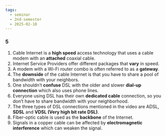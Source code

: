 ```yaml
---
tags:
  - seminar
  - 2nd-semester
  - 2025-02-18
---
```


### 5

1. Cable Internet is a **high speed** access technology that uses a cable modem with an **attached** coaxial cable.
2. Internet Service Providers offer different packages that **vary** in speed.
3. A modem with a Wi-Fi router combo is often referred to as a **gateway**.
4. The **downside** of the cable Internet is that you have to share a pool of bandwidth with your neighbors.
5. One shouldn’t **confuse** DSL with the older and slower **dial-up connection** which also uses phone lines.
6. Everyone using DSL has their own **dedicated cable** connection, so you don’t have to share bandwidth with your neighborhood.
7. The three types of DSL connections mentioned in the video are ADSL, **SDSL** and **VDSL (Very high bit rate DSL)**.
8. Fiber-optic cable is used as the **backbone** of the Internet.
9. Signals in a copper cable can be affected by **electromagnetic interference** which can weaken the signal. 

